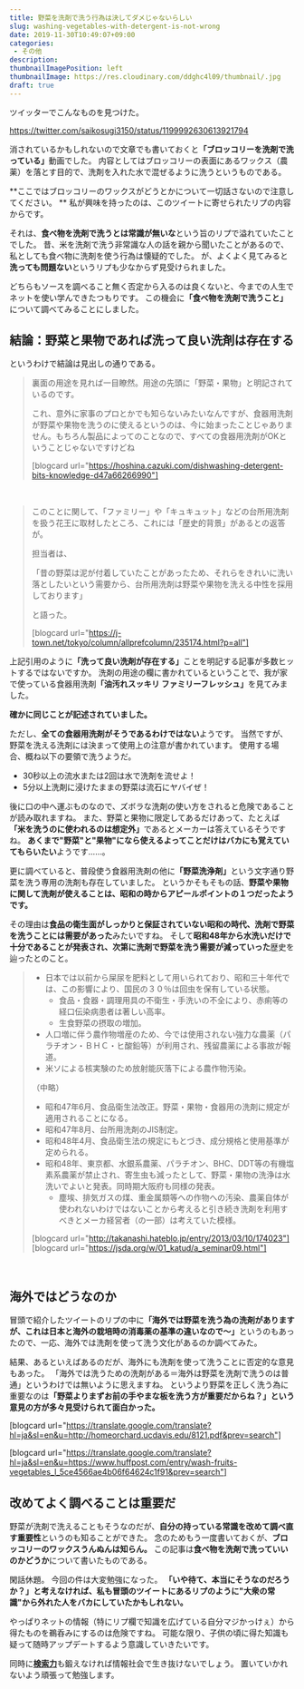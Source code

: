 ```yaml
---
title: 野菜を洗剤で洗う行為は決してダメじゃないらしい
slug: washing-vegetables-with-detergent-is-not-wrong
date: 2019-11-30T10:49:07+09:00
categories: 
 - その他
description: 
thumbnailImagePosition: left
thumbnailImage: https://res.cloudinary.com/ddghc4l09/thumbnail/.jpg
draft: true
---
```


<!--more-->

ツイッターでこんなものを見つけた。

https://twitter.com/saikosugi3150/status/1199992630613921794
&nbsp;

消されているかもしれないので文章でも書いておくと<strong>「ブロッコリーを洗剤で洗っている」</strong>動画でした。
内容としてはブロッコリーの表面にあるワックス（農薬）を落とす目的で、洗剤を入れた水で混ぜるように洗うというものである。

**ここではブロッコリーのワックスがどうとかについて一切話さないので注意してください。
**
私が興味を持ったのは、このツイートに寄せられたリプの内容からです。

それは、<strong>食べ物を洗剤で洗うとは常識が無いな</strong>という旨のリプで溢れていたことでした。
昔、米を洗剤で洗う非常識な人の話を親から聞いたことがあるので、私としても食べ物に洗剤を使う行為は懐疑的でした。
が、よくよく見てみると<strong>洗っても問題ない</strong>というリプも少なからず見受けられました。

どちらもソースを調べること無く否定から入るのは良くないと、今までの人生でネットを使い学んできたつもりです。
この機会に<strong>「食べ物を洗剤で洗うこと」</strong>について調べてみることにしました。

<h2>結論：野菜と果物であれば洗って良い洗剤は存在する</h2>

というわけで結論は見出しの通りである。

<blockquote>
  裏面の用途を見れば一目瞭然。用途の先頭に「野菜・果物」と明記されているのです。
  
  これ、意外に家事のプロとかでも知らないみたいなんですが、食器用洗剤が野菜や果物を洗うのに使えるというのは、今に始まったことじゃありません。もちろん製品によってのことなので、すべての食器用洗剤がOKということじゃないですけどね
  
  [blogcard url="https://hoshina.cazuki.com/dishwashing-detergent-bits-knowledge-d47a66266990"]
</blockquote>

&nbsp;

<blockquote>
  このことに関して、「ファミリー」や「キュキュット」などの台所用洗剤を扱う花王に取材したところ、これには「歴史的背景」があるとの返答が。
  
  担当者は、
  
  「昔の野菜は泥が付着していたことがあったため、それらをきれいに洗い落としたいという需要から、台所用洗剤は野菜や果物を洗える中性を採用しております」
  
  と語った。
  
  [blogcard url="https://j-town.net/tokyo/column/allprefcolumn/235174.html?p=all"]
  &nbsp;
</blockquote>

上記引用のように<strong>「洗って良い洗剤が存在する」</strong>ことを明記する記事が多数ヒットするではないですか。
洗剤の用途の欄に書かれているということで、我が家で使っている食器用洗剤<strong>「油汚れスッキリ ファミリーフレッシュ」</strong>を見てみました。

<strong>確かに同じことが記述されていました。</strong>

ただし、<strong>全ての食器用洗剤がそうであるわけではない</strong>ようです。
当然ですが、野菜を洗える洗剤には決まって使用上の注意が書かれています。
使用する場合、概ね以下の要領で洗うようだ。

<ul>
<li>30秒以上の流水または2回は水で洗剤を流せよ！</li>
<li>5分以上洗剤に浸けたままの野菜は流石にヤバイぜ！</li>
</ul>

後に口の中へ運ぶものなので、ズボラな洗剤の使い方をされると危険であることが読み取れますね。
また、野菜と果物に限定してあるだけあって、たとえば<strong>「米を洗うのに使われるのは想定外」</strong>であるとメーカーは答えているそうですね。
<strong>あくまで"野菜"と"果物"になら使えるよってことだけはバカにも覚えていてもらいたい</strong>ようです……。

更に調べていると、普段使う食器用洗剤の他に<strong>「野菜洗浄剤」</strong>という文字通り野菜を洗う専用の洗剤も存在していました。
というかそもそもの話、<strong>野菜や果物に関して洗剤が使えることは、昭和の時からアピールポイントの１つだったようです。</strong>

その理由は<strong>食品の衛生面がしっかりと保証されていない昭和の時代、洗剤で野菜を洗うことには需要があった</strong>みたいですね。
そして<strong>昭和48年から水洗いだけで十分であることが発表され、次第に洗剤で野菜を洗う需要が減っていった</strong>歴史を辿ったとのこと。

<blockquote>
  <ul>
  <li>日本では以前から屎尿を肥料として用いられており、昭和三十年代では、この影響により、国民の３０％は回虫を保有している状態。
  
  <ul>
  <li>食品・食器・調理用具の不衛生・手洗いの不全により、赤痢等の経口伝染病患者は著しい高率。</li>
  <li>生食野菜の摂取の増加。</li>
  </ul></li>
  <li>人口増に伴う農作物増産のため、今では使用されない強力な農薬（パラチオン・ＢＨＣ・ヒ酸鉛等）が利用され、残留農薬による事故が報道。</li>
  <li>米ソによる核実験のため放射能灰落下による農作物汚染。</li>
  </ul>
  
  （中略）
  
  <ul>
  <li>昭和47年6月、食品衛生法改正。野菜・果物・食器用の洗剤に規定が適用されることになる。</li>
  <li>昭和47年8月、台所用洗剤のJIS制定。</li>
  <li>昭和48年4月、食品衛生法の規定にもとづき、成分規格と使用基準が定められる。</li>
  <li>昭和48年、東京都、水銀系農薬、パラチオン、BHC、DDT等の有機塩素系農薬が禁止され、寄生虫も減ったとして、野菜・果物の洗浄は水洗いでよいと発表。同時期大阪府も同様の発表。
  
  <ul>
  <li>塵埃、排気ガスの煤、重金属類等への作物への汚染、農薬自体が使われないわけではないことから考えると引き続き洗剤を利用すべきとメーカ経営者（の一部）は考えていた模様。</li>
  </ul></li>
  </ul>
  
  [blogcard url="http://takanashi.hateblo.jp/entry/2013/03/10/174023"]
  [blogcard url="https://jsda.org/w/01_katud/a_seminar09.html"]
</blockquote>

&nbsp;

<h2>海外ではどうなのか</h2>

冒頭で紹介したツイートのリプの中に<strong>「海外では野菜を洗う為の洗剤がありますが、これは日本と海外の栽培時の消毒薬の基準の違いなので〜」</strong>というのもあったので、一応、海外では洗剤を使って洗う文化があるのか調べてみた。

結果、あるといえばあるのだが、海外にも洗剤を使って洗うことに否定的な意見もあった。
「海外では洗うための洗剤がある＝海外は野菜を洗剤で洗うのは普通」というわけでは無いように思えますね。
というより野菜を正しく洗う為に重要なのは<strong>「野菜よりまずお前の手やまな板を洗う方が重要だからね？」という意見の方が多々見受けられて面白かった。</strong>

[blogcard url="https://translate.google.com/translate?hl=ja&sl=en&u=http://homeorchard.ucdavis.edu/8121.pdf&prev=search"]

[blogcard url="https://translate.google.com/translate?hl=ja&sl=en&u=https://www.huffpost.com/entry/wash-fruits-vegetables_l_5ce4566ae4b06f64624c1f91&prev=search"]

<h2>改めてよく調べることは重要だ</h2>

野菜が洗剤で洗えることもそうなのだが、<strong>自分の持っている常識を改めて調べ直す重要性</strong>というのも知ることができた。
念のためもう一度書いておくが、<strong>ブロッコリーのワックスうんぬんは知らん。</strong>
この記事は<strong>食べ物を洗剤で洗っていいのかどうか</strong>について書いたものである。

閑話休題。
今回の件は大変勉強になった。
<strong>「いや待て、本当にそうなのだろうか？」と考えなければ、私も冒頭のツイートにあるリプのように"大衆の常識"から外れた人をバカにしていたかもしれない。</strong>

やっぱりネットの情報（特にリプ欄で知識を広げている自分マジかっけぇ）から得たものを鵜呑みにするのは危険ですね。
可能な限り、子供の頃に得た知識も疑って随時アップデートするよう意識していきたいです。

同時に<a href="https://hackheatharu.xyz/benefits-of-using-various-search-methods/"><strong>検索力</strong></a>も鍛えなければ情報社会で生き抜けないでしょう。
置いていかれないよう頑張って勉強します。
